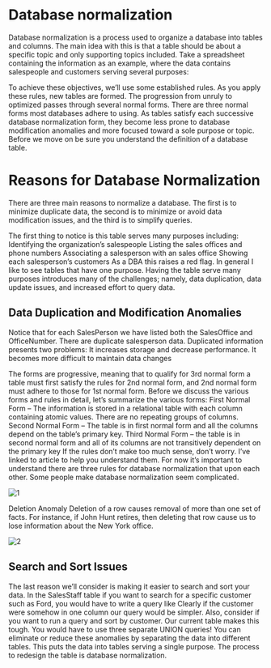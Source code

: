 # Database normalization

Database normalization is a process used to organize a database into tables and columns. The main idea with this is that a table should be about a specific topic and only supporting topics included. Take a spreadsheet containing the information as an example, where the data contains salespeople and customers serving several purposes:


To achieve these objectives, we’ll use some established rules. As you apply these rules, new tables are formed. The progression from unruly to optimized passes through several normal forms.
There are three normal forms most databases adhere to using. As tables satisfy each successive database normalization form, they become less prone to database modification anomalies and more focused toward a sole purpose or topic. Before we move on be sure you understand the definition of a database table.

# Reasons for Database Normalization
There are three main reasons to normalize a database. The first is to minimize duplicate data, the second is to minimize or avoid data modification issues, and the third is to simplify queries.


The first thing to notice is this table serves many purposes including:
Identifying the organization’s salespeople
Listing the sales offices and phone numbers
Associating a salesperson with an sales office
Showing each salesperson’s customers
As a DBA this raises a red flag. In general I like to see tables that have one purpose. Having the table serve many purposes introduces many of the challenges; namely, data duplication, data update issues, and increased effort to query data.


## Data Duplication and Modification Anomalies

Notice that for each SalesPerson we have listed both the SalesOffice and OfficeNumber. There are duplicate salesperson data. Duplicated information presents two problems:
It increases storage and decrease performance.
It becomes more difficult to maintain data changes

The forms are progressive, meaning that to qualify for 3rd normal form a table must first satisfy the rules for 2nd normal form, and 2nd normal form must adhere to those for 1st normal form. Before we discuss the various forms and rules in detail, let’s summarize the various forms:
First Normal Form – The information is stored in a relational table with each column containing atomic values. There are no repeating groups of columns.
Second Normal Form – The table is in first normal form and all the columns depend on the table’s primary key.
Third Normal Form – the table is in second normal form and all of its columns are not transitively dependent on the primary key
If the rules don’t make too much sense, don’t worry. I’ve linked to article to help you understand them.
For now it’s important to understand there are three rules for database normalization that upon each other. Some people make database normalization seem complicated.

![1](https://files.slack.com/files-pri/TNGRRLUMA-F021LCUBUSC/image.png)


Deletion Anomaly
Deletion of a row causes removal of more than one set of facts. For instance, if John Hunt retires, then deleting that row cause us to lose information about the New York office.

![2](https://files.slack.com/files-pri/TNGRRLUMA-F0212PGJNBW/image.png)

## Search and Sort Issues

The last reason we’ll consider is making it easier to search and sort your data. In the SalesStaff table if you want to search for a specific customer such as Ford, you would have to write a query like
Clearly if the customer were somehow in one column our query would be simpler. Also, consider if you want to run a query and sort by customer.
Our current table makes this tough. You would have to use three separate UNION queries! You can eliminate or reduce these anomalies by separating the data into different tables. This puts the data into tables serving a single purpose.
The process to redesign the table is database normalization.